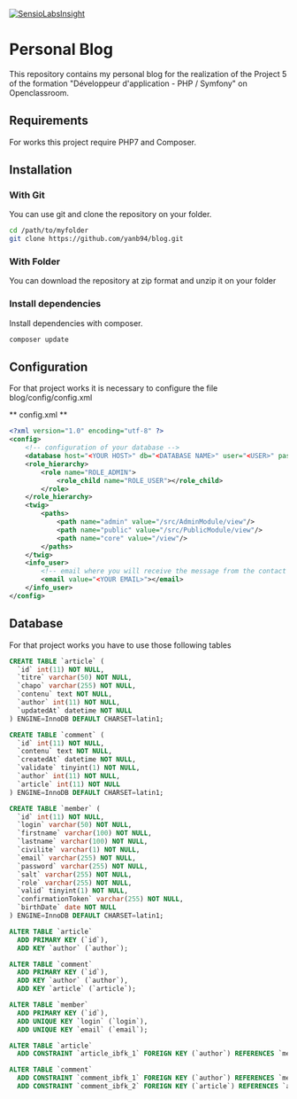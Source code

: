 [![SensioLabsInsight](https://insight.sensiolabs.com/projects/83237ba4-5206-480b-80b5-bc85517d2924/mini.png)](https://insight.sensiolabs.com/projects/83237ba4-5206-480b-80b5-bc85517d2924)
# Personal Blog

This repository contains my personal blog for the realization of the Project 5 of the formation "Développeur d'application - PHP / Symfony" on Openclassroom.

## Requirements

For works this project require PHP7 and Composer.

## Installation

### With Git

You can use git and clone the repository on your folder.

```sh
cd /path/to/myfolder
git clone https://github.com/yanb94/blog.git
```  

### With Folder

You can download the repository at zip format and unzip it on your folder

### Install dependencies 

Install dependencies with composer.

```sh
composer update
```

## Configuration 

For that project works it is necessary to configure the file blog/config/config.xml

** config.xml **
```xml
<?xml version="1.0" encoding="utf-8" ?>
<config>
	<!-- configuration of your database -->
	<database host="<YOUR HOST>" db="<DATABASE NAME>" user="<USER>" password="<PASSWORD>"/>
	<role_hierarchy>
		<role name="ROLE_ADMIN">
			<role_child name="ROLE_USER"></role_child>
		</role>
	</role_hierarchy>
	<twig>
		<paths>
			<path name="admin" value="/src/AdminModule/view"/>
			<path name="public" value="/src/PublicModule/view"/>
			<path name="core" value="/view"/>
		</paths>
	</twig>
	<info_user>
		<!-- email where you will receive the message from the contact form -->
		<email value="<YOUR EMAIL>"></email>
	</info_user>
</config>
```   

## Database 

For that project works you have to use those following tables 

```sql
CREATE TABLE `article` (
  `id` int(11) NOT NULL,
  `titre` varchar(50) NOT NULL,
  `chapo` varchar(255) NOT NULL,
  `contenu` text NOT NULL,
  `author` int(11) NOT NULL,
  `updatedAt` datetime NOT NULL
) ENGINE=InnoDB DEFAULT CHARSET=latin1;

CREATE TABLE `comment` (
  `id` int(11) NOT NULL,
  `contenu` text NOT NULL,
  `createdAt` datetime NOT NULL,
  `validate` tinyint(1) NOT NULL,
  `author` int(11) NOT NULL,
  `article` int(11) NOT NULL
) ENGINE=InnoDB DEFAULT CHARSET=latin1;

CREATE TABLE `member` (
  `id` int(11) NOT NULL,
  `login` varchar(50) NOT NULL,
  `firstname` varchar(100) NOT NULL,
  `lastname` varchar(100) NOT NULL,
  `civilite` varchar(1) NOT NULL,
  `email` varchar(255) NOT NULL,
  `password` varchar(255) NOT NULL,
  `salt` varchar(255) NOT NULL,
  `role` varchar(255) NOT NULL,
  `valid` tinyint(1) NOT NULL,
  `confirmationToken` varchar(255) NOT NULL,
  `birthDate` date NOT NULL
) ENGINE=InnoDB DEFAULT CHARSET=latin1;

ALTER TABLE `article`
  ADD PRIMARY KEY (`id`),
  ADD KEY `author` (`author`);

ALTER TABLE `comment`
  ADD PRIMARY KEY (`id`),
  ADD KEY `author` (`author`),
  ADD KEY `article` (`article`);

ALTER TABLE `member`
  ADD PRIMARY KEY (`id`),
  ADD UNIQUE KEY `login` (`login`),
  ADD UNIQUE KEY `email` (`email`);

ALTER TABLE `article`
  ADD CONSTRAINT `article_ibfk_1` FOREIGN KEY (`author`) REFERENCES `member` (`id`) ON DELETE CASCADE ON UPDATE CASCADE;

ALTER TABLE `comment`
  ADD CONSTRAINT `comment_ibfk_1` FOREIGN KEY (`author`) REFERENCES `member` (`id`) ON DELETE CASCADE ON UPDATE CASCADE,
  ADD CONSTRAINT `comment_ibfk_2` FOREIGN KEY (`article`) REFERENCES `article` (`id`) ON DELETE CASCADE ON UPDATE CASCADE;
```

